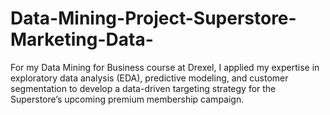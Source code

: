 # Data-Mining-Project-Superstore-Marketing-Data-
For my Data Mining for Business course at Drexel, I applied my expertise in exploratory data analysis (EDA), predictive modeling, and customer segmentation to develop a data-driven targeting strategy for the Superstore’s upcoming premium membership campaign.
